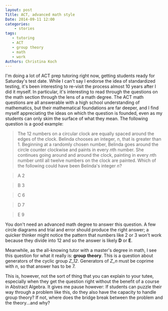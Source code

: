 ```yaml
---
layout: post
Title: ACT, advanced math style
Date: 2014-09-11 12:00
categories: 
    - stories
tags: 
   - tutoring
   - ACT
   - group theory
   - math
   - work
Authors: Christina Koch
---
```


I'm doing a lot of ACT prep tutoring right now, getting students ready for Saturday's test date.  While I can't say I endorse the idea of standardized testing, it's been interesting to re-visit the process almost 10 years after I did it myself.  In particular, it's interesting to read through the questions on the math section through the lens of a math degree.  The ACT math questions are all answerable with a high school understanding of mathematics, but their mathematical foundations are far deeper, and I find myself appreciating the ideas on which the question is founded, even as my students can only skim the surface of what they mean.  The following question is a good example: 

> The 12 numbers on a circular clock are equally spaced around the edges of the clock.  Belinda chooses an integer, *n*, that is greater than 1.  Beginning at a randomly chosen number, Belinda goes around the circle counter clockwise and paints in every *n*th number.  She continues going around and around the clock, painting in every *n*th number until all twelve numbers on the clock are painted.  Which of the following could have been Belinda's integer *n*?

> A 2

> B 3

> C 6

> D 7

> E 9

You don't need an advanced math degree to answer this question.  A few circle diagrams and trial and error should produce the right answer; a quicker thinker might notice the pattern that numbers like 2 or 3 won't work because they divide into 12 and so the answer is likely **D** or **E**.  

Meanwhile, as the all-knowing tutor with a master's degree in math, I see this question for what it really is: **group theory**.  This is a question about generators of the cyclic group *Z_12*.  Generators of *Z_n* must be coprime with *n*, so that answer has to be 7.  

This is, however, not the sort of thing that you can explain to your tutee, especially when they get the question right without the benefit of a course in Abstract Algebra.  It gives me pause however: If students can puzzle their way through a problem like this, do they also have the capacity to handle group theory?  If not, where does the bridge break between the problem and the theory...and why?  

